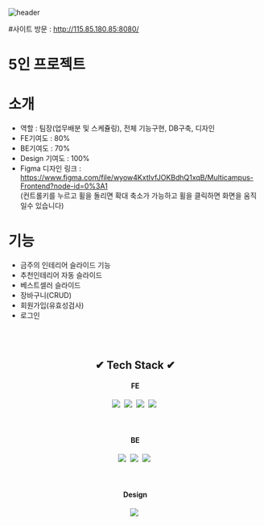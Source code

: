 ![header](https://capsule-render.vercel.app/api?type=wave&color=gradient&height=200&section=header&text=인테리어%20판매서비스&fontAlign=50&fontAlignY=70&fontSize=90&fontColor=white)

#사이트 방문 : http://115.85.180.85:8080/

# 5인 프로젝트
# 소개
- 역할 : 팀장(업무배분 및 스케쥴링), 전체 기능구현, DB구축, 디자인
- FE기여도 : 80%
- BE기여도 : 70%
- Design 기여도 : 100%
- Figma 디자인 링크 : https://www.figma.com/file/wyow4KxtIvfJOKBdhQ1xqB/Multicampus-Frontend?node-id=0%3A1<br>
  (컨트롤키를 누르고 휠을 돌리면 확대 축소가 가능하고 휠을 클릭하면 화면을 움직일수 있습니다)
# 기능
- 금주의 인테리어 슬라이드 기능
- 추천인테리어 자동 슬라이드
- 베스트셀러 슬라이드
- 장바구니(CRUD)
- 회원가입(유효성검사)
- 로그인



<br><br>
<h2 align="center">✔ Tech Stack ✔</h2>
<h4 align="center">FE</h4>
<p align="center">
  <img src="https://img.shields.io/badge/HTML5-E34F26?style=flat-square&logo=html5&logoColor=white"/></a>&nbsp 
  <img src="https://img.shields.io/badge/CSS3-1572B6?style=flat-square&logo=css3&logoColor=white"/></a>&nbsp 
  <img src="https://img.shields.io/badge/Javascript-ffb13b?style=flat-square&logo=javascript&logoColor=white"/></a>&nbsp 
  <img src="https://img.shields.io/badge/jQuery-0769AD?style=flat-square&logo=jqueryt&logoColor=white"/></a>&nbsp 
<br><br>
<br>
<h4 align="center">BE</h4>
<p align="center">
  <img src="https://img.shields.io/badge/Spring Boot-6DB33F?style=flat-square&logo=springboot&logoColor=white"/></a>&nbsp 
  <img src="https://img.shields.io/badge/Apache Tomcat-F8DC75?style=flat-square&logo=apachetomcat3&logoColor=white"/></a>&nbsp 
  <img src="https://img.shields.io/badge/MySQL-4479A1?style=flat-square&logo=mysqlt&logoColor=white"/></a>&nbsp 
<br><br>
<br>
<h4 align="center">Design</h4>
<p align="center">
  <img src="https://img.shields.io/badge/Figma-F24E1E?style=flat-square&logo=figma&logoColor=white"/></a>&nbsp 
  
  
 

